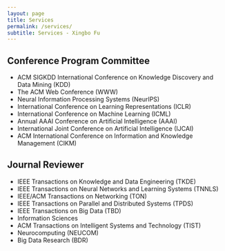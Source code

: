 ```yaml
---
layout: page
title: Services
permalink: /services/
subtitle: Services - Xingbo Fu
---
```

 
<h2>Conference Program Committee</h2>
<ul>
	<li>ACM SIGKDD International Conference on Knowledge Discovery and Data Mining (KDD)</li>
	<li>The ACM Web Conference (WWW)</li>
	<li>Neural Information Processing Systems (NeurIPS)</li>
	<li>International Conference on Learning Representations (ICLR)</li>
	<li>International Conference on Machine Learning (ICML)</li>
	<li>Annual AAAI Conference on Artificial Intelligence (AAAI)</li>
	<li>International Joint Conference on Artificial Intelligence (IJCAI)</li>
	<li>ACM International Conference on Information and Knowledge Management (CIKM)</li>
</ul>

<h2>Journal Reviewer</h2>
<ul>
	<li>IEEE Transactions on Knowledge and Data Engineering (TKDE)</li>
	<li>IEEE Transactions on Neural Networks and Learning Systems (TNNLS)</li>
  	<li>IEEE/ACM Transactions on Networking (TON)</li>
  	<li>IEEE Transactions on Parallel and Distributed Systems (TPDS)</li>
	<li>IEEE Transactions on Big Data (TBD)</li>
	<li>Information Sciences</li>
	<li>ACM Transactions on Intelligent Systems and Technology (TIST)</li>
	<li>Neurocomputing (NEUCOM)</li>
  <li>Big Data Research (BDR)</li>
</ul>
